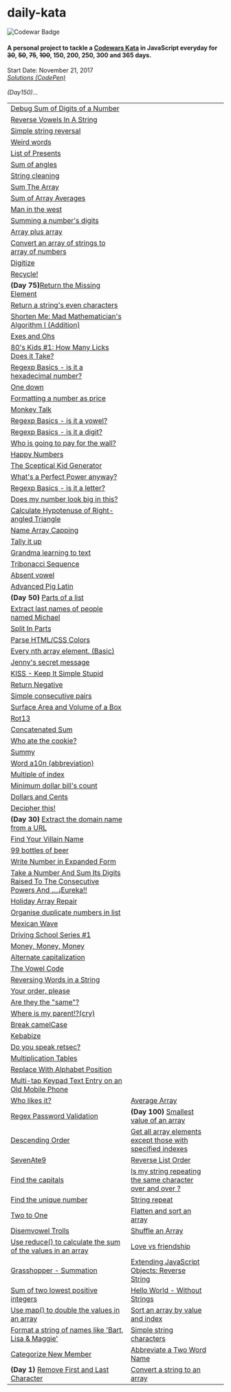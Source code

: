 # daily-kata
![Codewar Badge](https://www.codewars.com/users/tinuola/badges/large)</br>
#### A personal project to tackle a [Codewars Kata](https://www.codewars.com/) in JavaScript everyday for ~~30~~, ~~50~~, ~~75~~, ~~100~~, 150, 200, 250, 300 and 365 days.

Start Date: November 21, 2017</br>
_[Solutions (CodePen)](https://codepen.io/collection/XMJOMV/)_
<br>
<br>
*(Day150)...*



|   |   |   |   |
|---|---|---|---|
| [Debug Sum of Digits of a Number](https://www.codewars.com/kata/563d59dd8e47a5ed220000ba) |  |  |  |
| [Reverse Vowels In A String](https://www.codewars.com/kata/585db3e8eec141ce9a00008f) |  |  |  |
| [Simple string reversal](https://www.codewars.com/kata/5a71939d373c2e634200008e) |  |  |  |
| [Weird words](https://www.codewars.com/kata/57b2020eb69bfcbf64000375) |  |  |  |
| [List of Presents](https://www.codewars.com/kata/5a84d485742ba347b90006b7) |  |  |  |
| [Sum of angles](https://www.codewars.com/kata/5a03b3f6a1c9040084001765) |  |  |  |
| [String cleaning](https://www.codewars.com/kata/57e1e61ba396b3727c000251) |  |  |  |
| [Sum The Array](https://www.codewars.com/kata/56bdf9d50d0b6433df001074) |  |  |  |
| [Sum of Array Averages](https://www.codewars.com/kata/56d5166ec87df55dbe000063) |  |  |  |
| [Man in the west](https://www.codewars.com/kata/59bd5dc270a3b7350c00008b) |  |  |  |
| [Summing a number's digits](https://www.codewars.com/kata/52f3149496de55aded000410) |   |   |   |
| [Array plus array](https://www.codewars.com/kata/5a2be17aee1aaefe2a000151) |   |   |   |
| [Convert an array of strings to array of numbers](https://www.codewars.com/kata/5783d8f3202c0e486c001d23) |   |   |   |
| [Digitize](https://www.codewars.com/kata/5417423f9e2e6c2f040002ae) |   |   |   |
| [Recycle!](https://www.codewars.com/kata/59fb783bab11f89202001083) |   |   |   |
| **(Day 75)**[Return the Missing Element](https://www.codewars.com/kata/5299413901337c637e000004) |   |   |   |
| [Return a string's even characters](https://www.codewars.com/kata/566044325f8fddc1c000002c)  |   |   |   |
| [Shorten Me: Mad Mathematician's Algorithm I (Addition)](https://www.codewars.com/kata/5a6855c2e6be38cdbf000026) |   |   |   |
| [Exes and Ohs](https://www.codewars.com/kata/55908aad6620c066bc00002a) |   |   |   |
| [80's Kids #1: How Many Licks Does it Take?](https://www.codewars.com/kata/566091b73e119a073100003a) |   |   |   |
| [Regexp Basics - is it a hexadecimal number?](https://www.codewars.com/kata/567c9f56d83baeed8300000f) |   |   |   |
| [One down](https://www.codewars.com/kata/56419475931903e9d1000087) |   |   |   |
| [Formatting a number as price](https://www.codewars.com/kata/5318f00b31b30925fd0001f8) |   |   |   |
| [Monkey Talk](https://www.codewars.com/kata/59f897ecc374cb9ed90000c2) |   |   |   |
| [Regexp Basics - is it a vowel?](https://www.codewars.com/kata/567bed99ee3451292c000025) |   |   |   |
| [Regexp Basics - is it a digit?](https://www.codewars.com/kata/567bf4f7ee34510f69000032) |   |   |   |
| [Who is going to pay for the wall?](https://www.codewars.com/kata/58bf9bd943fadb2a980000a7) |   |   |   |
| [Happy Numbers](https://www.codewars.com/kata/59d53c3039c23b404200007e) |   |   |   |
| [The Sceptical Kid Generator](https://www.codewars.com/kata/570957fc20a35bd2df0004f9) |   |   |   |
| [What's a Perfect Power anyway?](https://www.codewars.com/kata/54d4c8b08776e4ad92000835) |   |   |   |
| [Regexp Basics - is it a letter?](https://www.codewars.com/kata/567de72e8b3621b3c300000b) |   |   |   |
| [Does my number look big in this?](https://www.codewars.com/kata/5287e858c6b5a9678200083c) |   |   |   |
| [Calculate Hypotenuse of Right-angled Triangle](https://www.codewars.com/kata/525a3d6b85a9a47fcf00055a) |   |   |   |
| [Name Array Capping](https://www.codewars.com/kata/5356ad2cbb858025d800111d) |   |   |   |
| [Tally it up](https://www.codewars.com/kata/5630d1747935943168000013) |   |   |   |
| [Grandma learning to text](https://www.codewars.com/kata/5a043fbef3251a5a2b0002b0) |   |   |   |
| [Tribonacci Sequence](https://www.codewars.com/kata/556deca17c58da83c00002db) |   |   |   |
| [Absent vowel](https://www.codewars.com/kata/56414fdc6488ee99db00002c) |   |   |   |
| [Advanced Pig Latin](https://www.codewars.com/kata/533c46b140aafec05b000d31)  |   |   |   |
| **(Day 50)** [Parts of a list](https://www.codewars.com/kata/56f3a1e899b386da78000732) |   |   |   |
| [Extract last names of people named Michael](https://www.codewars.com/kata/580741302e14acaef900015a) |   |   |   |
| [Split In Parts](https://www.codewars.com/kata/5650ab06d11d675371000003) |   |   |   |
| [Parse HTML/CSS Colors](https://www.codewars.com/kata/58b57ae2724e3c63df000006) |   |   |   |
| [Every nth array element. (Basic)](https://www.codewars.com/kata/5753b987aeb792508d0010e2) |   |   |   |
| [Jenny's secret message](https://www.codewars.com/kata/55225023e1be1ec8bc000390) |   |   |   |
| [KISS - Keep It Simple Stupid](https://www.codewars.com/kata/57eeb8cc5f79f6465a0015c1) |   |   |   |
| [Return Negative](https://www.codewars.com/kata/55685cd7ad70877c23000102) |   |   |   |
| [Simple consecutive pairs](https://www.codewars.com/kata/5a3e1319b6486ac96f000049) |   |   |   |
| [Surface Area and Volume of a Box](https://www.codewars.com/kata/565f5825379664a26b00007c) |   |   |   |
| [Rot13](https://www.codewars.com/kata/530e15517bc88ac656000716) |   |   |   |
| [Concatenated Sum](https://www.codewars.com/kata/59a1ec603203e862bb00004f) |   |   |   |
| [Who ate the cookie?](https://www.codewars.com/kata/55a996e0e8520afab9000055) |   |   |   |
| [Summy](https://www.codewars.com/kata/599c20626bd8795ce900001d) |   |   |   |
| [Word a10n (abbreviation)](https://www.codewars.com/kata/5375f921003bf62192000746) |   |   |   |
| [Multiple of index](https://www.codewars.com/kata/5a34b80155519e1a00000009) |   |   |   |
| [Minimum dollar bill's count](https://www.codewars.com/kata/58e4d3530e1018e155000058) |   |   |   |
| [Dollars and Cents](https://www.codewars.com/kata/55902c5eaa8069a5b4000083) |   |   |   |
| [Decipher this!](https://www.codewars.com/kata/581e014b55f2c52bb00000f8) |   |   |   |
| **(Day 30)** [Extract the domain name from a URL](https://www.codewars.com/kata/514a024011ea4fb54200004b) |   |   |   |
| [Find Your Villain Name](https://www.codewars.com/kata/536c00e21da4dc0a0700128b) |   |   |   |
| [99 bottles of beer](https://www.codewars.com/kata/52a723508a4d96c6c90005ba) |   |   |   |
| [Write Number in Expanded Form](https://www.codewars.com/kata/5842df8ccbd22792a4000245)  |   |   |   |
| [Take a Number And Sum Its Digits Raised To The Consecutive Powers And ....¡Eureka!!](https://www.codewars.com/kata/5626b561280a42ecc50000d1) |   |   |   |
| [Holiday Array Repair](https://www.codewars.com/kata/5579906f2f0c0d0766000127) |   |   |   |
| [Organise duplicate numbers in list](https://www.codewars.com/kata/58f5c63f1e26ecda7e000029) |   |   |   |
| [Mexican Wave](https://www.codewars.com/kata/58f5c63f1e26ecda7e000029) |   |   |   |
| [Driving School Series #1](https://www.codewars.com/kata/58999425006ee3f97c00011f) |   |   |   |
| [Money, Money, Money](https://www.codewars.com/kata/563f037412e5ada593000114) |   |   |   |
| [Alternate capitalization](https://www.codewars.com/kata/59cfc000aeb2844d16000075) |   |   |   |
| [The Vowel Code](https://www.codewars.com/kata/57a55c8b72292d057b000594) |   |   |   |
| [Reversing Words in a String](https://www.codewars.com/kata/57a55c8b72292d057b000594)  |   |   |   |
| [Your order, please](https://www.codewars.com/kata/55c45be3b2079eccff00010f) |   |   |   |
| [Are they the "same"?](https://www.codewars.com/kata/550498447451fbbd7600041c) |   |   |   |
| [Where is my parent!?(cry)](https://www.codewars.com/kata/58539230879867a8cd00011c) |   |   |   |
| [Break camelCase](https://www.codewars.com/kata/5208f99aee097e6552000148) |   |   |   |
| [Kebabize](https://www.codewars.com/kata/57f8ff867a28db569e000c4a) |   |   |   |
| [Do you speak retsec?](https://www.codewars.com/kata/5516ab668915478845000780) |   |   |   |
| [Multiplication Tables](https://www.codewars.com/kata/5432fd1c913a65b28f000342) |   |   |   |
| [Replace With Alphabet Position](https://www.codewars.com/kata/546f922b54af40e1e90001da)  |   |   |   |
| [Multi-tap Keypad Text Entry on an Old Mobile Phone](https://www.codewars.com/kata/54a2e93b22d236498400134b) |   |   |   |
| [Who likes it?](https://www.codewars.com/kata/5266876b8f4bf2da9b000362) | [Average Array](https://www.codewars.com/kata/596f6385e7cd727fff0000d6) |   |   |
| [Regex Password Validation](https://www.codewars.com/kata/52e1476c8147a7547a000811) | **(Day 100)** [Smallest value of an array](https://www.codewars.com/kata/544a54fd18b8e06d240005c0) |   |   |
| [Descending Order](https://www.codewars.com/kata/5467e4d82edf8bbf40000155) | [Get all array elements except those with specified indexes](https://www.codewars.com/kata/58694d1c2e8d9c6d9b000296) |   |   |
| [SevenAte9](https://www.codewars.com/kata/559f44187fa851efad000087) | [Reverse List Order](https://www.codewars.com/kata/53da6d8d112bd1a0dc00008b) |   |   |
| [Find the capitals](https://www.codewars.com/kata/539ee3b6757843632d00026b) | [Is my string repeating the same character over and over ?](https://www.codewars.com/kata/584fa5ae25dd087e6b000070) |   |   |
| [Find the unique number](https://www.codewars.com/kata/585d7d5adb20cf33cb000235) | [String repeat](https://www.codewars.com/kata/57a0e5c372292dd76d000d7e) |   |   |
| [Two to One](https://www.codewars.com/kata/5656b6906de340bd1b0000ac) | [Flatten and sort an array](https://www.codewars.com/kata/57ee99a16c8df7b02d00045f) |   |   |
| [Disemvowel Trolls](https://www.codewars.com/kata/52fba66badcd10859f00097e)  | [Shuffle an Array](https://www.codewars.com/kata/566b51166f88d7560c00001a) |   |   |
| [Use reduce() to calculate the sum of the values in an array](https://www.codewars.com/kata/532b4057484b0e58e8000766) | [Love vs friendship](https://www.codewars.com/kata/59706036f6e5d1e22d000016) |   |   |
| [Grasshopper - Summation](https://www.codewars.com/kata/55d24f55d7dd296eb9000030)  | [Extending JavaScript Objects: Reverse String](https://www.codewars.com/kata/581270cb4927602fc800005a) |   |   |
| [Sum of two lowest positive integers](https://www.codewars.com/kata/558fc85d8fd1938afb000014) | [Hello World - Without Strings](https://www.codewars.com/kata/584c7b1e2cb5e1a727000047) |   |   |
| [Use map() to double the values in an array](https://www.codewars.com/kata/53951fff369894e4f10007a9)  | [Sort an array by value and index](https://www.codewars.com/kata/58e0cb3634a3027180000040) |   |   |
| [Format a string of names like 'Bart, Lisa & Maggie'](https://www.codewars.com/kata/53368a47e38700bd8300030d)  | [Simple string characters](https://www.codewars.com/kata/5a29a0898f27f2d9c9000058) |   |   |
| [Categorize New Member](https://www.codewars.com/kata/5502c9e7b3216ec63c0001aa) | [Abbreviate a Two Word Name](https://www.codewars.com/kata/57eadb7ecd143f4c9c0000a3) |   |   |
| **(Day 1)** [Remove First and Last Character](https://www.codewars.com/kata/56bc28ad5bdaeb48760009b0) | [Convert a string to an array](https://www.codewars.com/kata/57e76bc428d6fbc2d500036d) |   |   |
